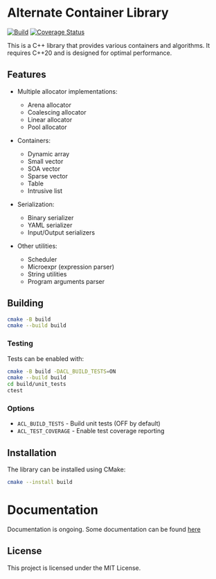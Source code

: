 # Alternate Container Library

[![Build](https://github.com/obhi-d/acl/actions/workflows/test_and_coverage.yml/badge.svg)](https://github.com/obhi-d/acl/actions/workflows/test_and_coverage.yml)
[![Coverage Status](https://coveralls.io/repos/github/obhi-d/acl/badge.svg)](https://coveralls.io/github/obhi-d/acl)

This is a C++ library that provides various containers and algorithms. It requires C++20 and is designed for optimal performance.

## Features

- Multiple allocator implementations:
	- Arena allocator
	- Coalescing allocator
	- Linear allocator
	- Pool allocator
	
- Containers:
	- Dynamic array
	- Small vector
	- SOA vector
	- Sparse vector
	- Table
	- Intrusive list

- Serialization:
	- Binary serializer
	- YAML serializer
	- Input/Output serializers

- Other utilities:
	- Scheduler
	- Microexpr (expression parser)
	- String utilities
	- Program arguments parser

## Building

```bash
cmake -B build
cmake --build build
```

### Testing

Tests can be enabled with:

```bash
cmake -B build -DACL_BUILD_TESTS=ON
cmake --build build
cd build/unit_tests
ctest
```

### Options

- `ACL_BUILD_TESTS` - Build unit tests (OFF by default)
- `ACL_TEST_COVERAGE` - Enable test coverage reporting

## Installation

The library can be installed using CMake:

```bash
cmake --install build
```

# Documentation

Documentation is ongoing. Some documentation can be found [here](https://acl-container-and-utility-library.readthedocs.io/en/latest/)

## License

This project is licensed under the MIT License.